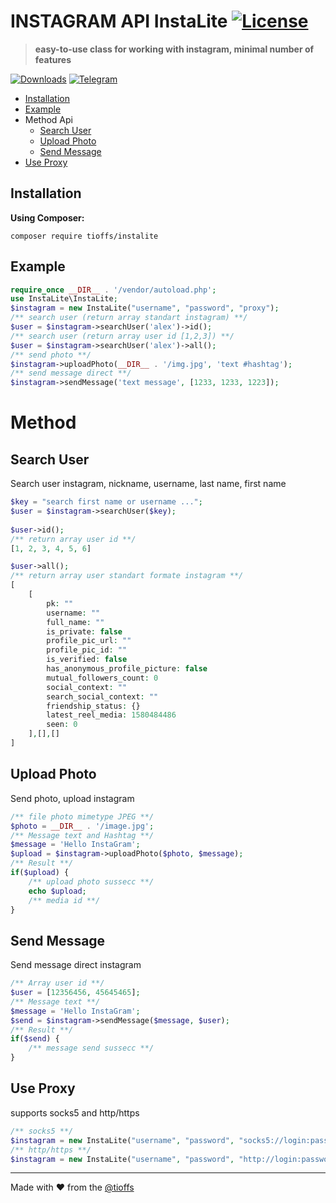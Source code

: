 # INSTAGRAM API InstaLite [![License][packagist-license]][license-url]
> **easy-to-use class for working with instagram, minimal number of features**

[![Downloads][packagist-downloads]][packagist-url]
[![Telegram][Telegram-image]][Telegram-url]

- [Installation](#Installation)
- [Example](#Example)
- Method Api
    - [Search User](#Search-User)
    - [Upload Photo](#Upload-Photo)
    - [Send Message](#Send-Message)
- [Use Proxy](#Use-Proxy)

## Installation
**Using Composer:**
```
composer require tioffs/instalite
```
## Example
```php
require_once __DIR__ . '/vendor/autoload.php';
use InstaLite\InstaLite;
$instagram = new InstaLite("username", "password", "proxy");
/** search user (return array standart instagram) **/
$user = $instagram->searchUser('alex')->id();
/** search user (return array user id [1,2,3]) **/
$user = $instagram->searchUser('alex')->all();
/** send photo **/
$instagram->uploadPhoto(__DIR__ . '/img.jpg', 'text #hashtag');
/** send message direct **/
$instagram->sendMessage('text message', [1233, 1233, 1223]);
```
# Method
## Search User
Search user instagram, nickname, username, last name, first name
```php
$key = "search first name or username ...";
$user = $instagram->searchUser($key);
 
$user->id();
/** return array user id **/
[1, 2, 3, 4, 5, 6]

$user->all();
/** return array user standart formate instagram **/
[
    [
        pk: ""
        username: ""
        full_name: ""
        is_private: false
        profile_pic_url: ""
        profile_pic_id: ""
        is_verified: false
        has_anonymous_profile_picture: false
        mutual_followers_count: 0
        social_context: ""
        search_social_context: ""
        friendship_status: {}
        latest_reel_media: 1580484486
        seen: 0
    ],[],[]
]

```
## Upload Photo
Send photo, upload instagram
```php
/** file photo mimetype JPEG **/
$photo = __DIR__ . '/image.jpg';
/** Message text and Hashtag **/
$message = 'Hello InstaGram';
$upload = $instagram->uploadPhoto($photo, $message);
/** Result **/
if($upload) {
    /** upload photo sussecc **/
    echo $upload;
    /** media id **/
}
```
## Send Message
Send message direct instagram
```php
/** Array user id **/
$user = [12356456, 45645465];
/** Message text **/
$message = 'Hello InstaGram';
$send = $instagram->sendMessage($message, $user);
/** Result **/
if($send) {
    /** message send sussecc **/
}
```
## Use Proxy
supports socks5 and http/https
```php
/** socks5 **/
$instagram = new InstaLite("username", "password", "socks5://login:password@ip:port");
/** http/https **/
$instagram = new InstaLite("username", "password", "http://login:password@ip:port");
```

----

Made with &#9829; from the [@tioffs][tioffs-url]

[tioffs-url]: https://timlab.ru/
[license-url]: https://github.com/tioffs/instalite/blob/master/LICENSE

[telegram-url]: https://t.me/joinchat/C9JmzQ-fc3SKXI0D-9h-uw
[telegram-image]: https://img.shields.io/badge/Telegram-Join%20Chat-blue.svg?style=flat

[packagist-url]: https://packagist.org/packages/tioffs/instalite
[packagist-license]: https://img.shields.io/github/license/tioffs/instalite
[packagist-downloads]: https://img.shields.io/packagist/dt/tioffs/instalite
